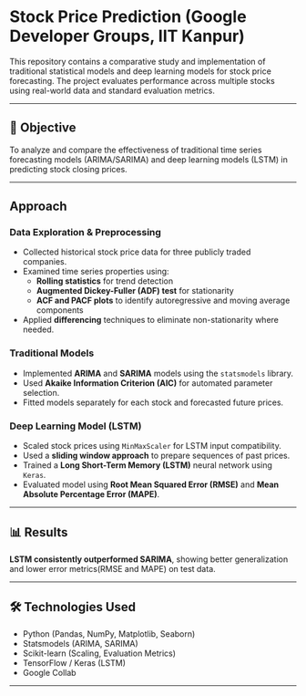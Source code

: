 # Stock Price Prediction (Google Developer Groups, IIT Kanpur)

This repository contains a comparative study and implementation of traditional statistical models and deep learning models for stock price forecasting. The project evaluates performance across multiple stocks using real-world data and standard evaluation metrics.

---

## 🎯 Objective

To analyze and compare the effectiveness of traditional time series forecasting models (ARIMA/SARIMA) and deep learning models (LSTM) in predicting stock closing prices.

---

## Approach

### Data Exploration & Preprocessing
- Collected historical stock price data for three publicly traded companies.
- Examined time series properties using:
  - **Rolling statistics** for trend detection
  - **Augmented Dickey-Fuller (ADF) test** for stationarity
  - **ACF and PACF plots** to identify autoregressive and moving average components
- Applied **differencing** techniques to eliminate non-stationarity where needed.

### Traditional Models
- Implemented **ARIMA** and **SARIMA** models using the `statsmodels` library.
- Used **Akaike Information Criterion (AIC)** for automated parameter selection.
- Fitted models separately for each stock and forecasted future prices.

### Deep Learning Model (LSTM)
- Scaled stock prices using `MinMaxScaler` for LSTM input compatibility.
- Used a **sliding window approach** to prepare sequences of past prices.
- Trained a **Long Short-Term Memory (LSTM)** neural network using `Keras`.
- Evaluated model using **Root Mean Squared Error (RMSE)** and **Mean Absolute Percentage Error (MAPE)**.

---

## 📊 Results

**LSTM consistently outperformed SARIMA**, showing better generalization and lower error metrics(RMSE and MAPE) on test data.

---

## 🛠 Technologies Used

- Python (Pandas, NumPy, Matplotlib, Seaborn)
- Statsmodels (ARIMA, SARIMA)
- Scikit-learn (Scaling, Evaluation Metrics)
- TensorFlow / Keras (LSTM)
- Google Collab

---
